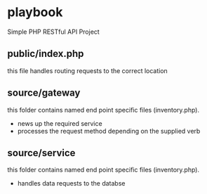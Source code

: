 # playbook
Simple PHP RESTful API Project

## public/index.php

this file handles routing requests to the correct location

## source/gateway

this folder contains named end point specific files (inventory.php).

- news up the required service
- processes the request method depending on the supplied verb

## source/service

this folder contains named end point specific files (inventory.php).

- handles data requests to the databse
